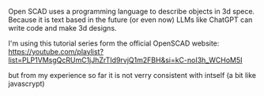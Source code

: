 Open SCAD uses a programming language to describe objects in 3d spece.
Because it is text based in the future (or even now) LLMs like ChatGPT can write code and make 3d designs.

I'm using this tutorial series form the official OpenSCAD website:
https://youtube.com/playlist?list=PLP1VMsgQcRUmC1jJhZrTId9rvjQ1m2FBH&si=kC-noI3h_WCHoM5I

but from my experience so far it is not verry consistent with intself (a bit like javascrypt) 




